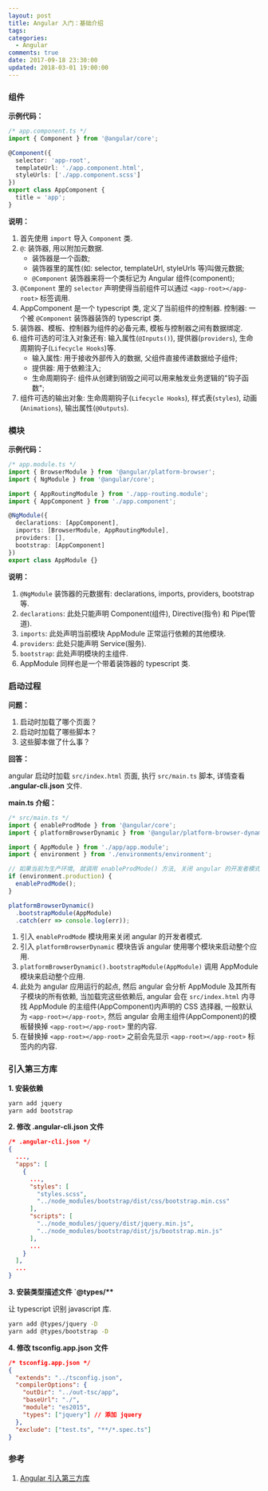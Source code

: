```yaml
---
layout: post
title: Angular 入门：基础介绍
tags:
categories:
  - Angular
comments: true
date: 2017-09-18 23:30:00
updated: 2018-03-01 19:00:00
---
```


### 组件

**示例代码：**

```typescript
/* app.component.ts */
import { Component } from '@angular/core';

@Component({
  selector: 'app-root',
  templateUrl: './app.component.html',
  styleUrls: ['./app.component.scss']
})
export class AppComponent {
  title = 'app';
}
```

<!-- more -->

**说明：**

1.  首先使用 `import` 导入 `Component` 类.
2.  `@`: 装饰器, 用以附加元数据.
    * 装饰器是一个函数;
    * 装饰器里的属性(如: selector, templateUrl, styleUrls 等)叫做元数据;
    * `@Component` 装饰器来将一个类标记为 Angular 组件(component);
3.  `@Component` 里的 `selector` 声明使得当前组件可以通过 `<app-root></app-root>` 标签调用.
4.  AppComponent 是一个 typescript 类, 定义了当前组件的控制器.
    控制器: 一个被 `@Component` 装饰器装饰的 typescript 类.
5.  装饰器、模板、控制器为组件的必备元素, 模板与控制器之间有数据绑定.
6.  组件可选的可注入对象还有: 输入属性(`@Inputs()`), 提供器(`providers`), 生命周期钩子(`Lifecycle Hooks`)等.
    * 输入属性: 用于接收外部传入的数据, 父组件直接传递数据给子组件;
    * 提供器: 用于依赖注入;
    * 生命周期钩子: 组件从创建到销毁之间可以用来触发业务逻辑的"钩子函数";
7.  组件可选的输出对象: 生命周期钩子(`Lifecycle Hooks`), 样式表(`styles`), 动画(`Animations`), 输出属性(`@Outputs`).

### 模块

**示例代码：**

```typescript
/* app.module.ts */
import { BrowserModule } from '@angular/platform-browser';
import { NgModule } from '@angular/core';

import { AppRoutingModule } from './app-routing.module';
import { AppComponent } from './app.component';

@NgModule({
  declarations: [AppComponent],
  imports: [BrowserModule, AppRoutingModule],
  providers: [],
  bootstrap: [AppComponent]
})
export class AppModule {}
```

**说明：**

1.  `@NgModule` 装饰器的元数据有: declarations, imports, providers, bootstrap 等.
2.  `declarations`: 此处只能声明 Component(组件), Directive(指令) 和 Pipe(管道).
3.  `imports`: 此处声明当前模块 AppModule 正常运行依赖的其他模块.
4.  `providers`: 此处只能声明 Service(服务).
5.  `bootstrap`: 此处声明模块的主组件.
6.  AppModule 同样也是一个带着装饰器的 typescript 类.

### 启动过程

**问题：**

1.  启动时加载了哪个页面？
2.  启动时加载了哪些脚本？
3.  这些脚本做了什么事？

**回答：**

angular 启动时加载 `src/index.html` 页面, 执行 `src/main.ts` 脚本, 详情查看 **.angular-cli.json** 文件.

**main.ts 介绍：**

```typescript
/* src/main.ts */
import { enableProdMode } from '@angular/core';
import { platformBrowserDynamic } from '@angular/platform-browser-dynamic';

import { AppModule } from './app/app.module';
import { environment } from './environments/environment';

// 如果当前为生产环境, 就调用 enableProdMode() 方法, 关闭 angular 的开发者模式
if (environment.production) {
  enableProdMode();
}

platformBrowserDynamic()
  .bootstrapModule(AppModule)
  .catch(err => console.log(err));
```

1.  引入 `enableProdMode` 模块用来关闭 angular 的开发者模式.
2.  引入 `platformBrowserDynamic` 模块告诉 angular 使用哪个模块来启动整个应用.
3.  `platformBrowserDynamic().bootstrapModule(AppModule)` 调用 AppModule 模块来启动整个应用.
4.  此处为 angular 应用运行的起点, 然后 angular 会分析 AppModule 及其所有子模块的所有依赖, 当加载完这些依赖后, angular 会在 `src/index.html` 内寻找 AppModule 的主组件(AppComponent)内声明的 CSS 选择器, 一般默认为 `<app-root></app-root>`, 然后 angular 会用主组件(AppComponent)的模板替换掉 `<app-root></app-root>` 里的内容.
5.  在替换掉 `<app-root></app-root>` 之前会先显示 `<app-root></app-root>` 标签内的内容.

### 引入第三方库

**1. 安装依赖**

```bash
yarn add jquery
yarn add bootstrap
```

**2. 修改 .angular-cli.json 文件**

```json
/* .angular-cli.json */
{
  ...,
  "apps": [
    {
      ...,
      "styles": [
        "styles.scss",
        "../node_modules/bootstrap/dist/css/bootstrap.min.css"
      ],
      "scripts": [
        "../node_modules/jquery/dist/jquery.min.js",
        "../node_modules/bootstrap/dist/js/bootstrap.min.js"
      ],
      ...
    }
  ],
  ...
}
```

**3. 安装类型描述文件 `@types/\*\***

让 typescript 识别 javascript 库.

```bash
yarn add @types/jquery -D
yarn add @types/bootstrap -D
```

**4. 修改 tsconfig.app.json 文件**

```json
/* tsconfig.app.json */
{
  "extends": "../tsconfig.json",
  "compilerOptions": {
    "outDir": "../out-tsc/app",
    "baseUrl": "./",
    "module": "es2015",
    "types": ["jquery"] // 添加 jquery
  },
  "exclude": ["test.ts", "**/*.spec.ts"]
}
```

### 参考

1.  [Angular 引入第三方库](http://blog.csdn.net/yuzhiqiang_1993/article/details/71215232)
